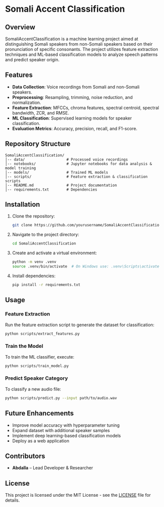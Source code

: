 # Somali Accent Classification

## Overview
SomaliAccentClassification is a machine learning project aimed at distinguishing Somali speakers from non-Somali speakers based on their pronunciation of specific consonants. The project utilizes feature extraction techniques and ML-based classification models to analyze speech patterns and predict speaker origin.

## Features
- **Data Collection**: Voice recordings from Somali and non-Somali speakers.
- **Preprocessing**: Resampling, trimming, noise reduction, and normalization.
- **Feature Extraction**: MFCCs, chroma features, spectral centroid, spectral bandwidth, ZCR, and RMSE.
- **ML Classification**: Supervised learning models for speaker classification.
- **Evaluation Metrics**: Accuracy, precision, recall, and F1-score.

## Repository Structure
```
SomaliAccentClassification/
│-- data/                   # Processed voice recordings
│-- notebooks/              # Jupyter notebooks for data analysis & model training
│-- models/                 # Trained ML models
│-- scripts/                # Feature extraction & classification scripts
│-- README.md               # Project documentation
│-- requirements.txt        # Dependencies
```

## Installation
1. Clone the repository:
   ```bash
   git clone https://github.com/yourusername/SomaliAccentClassification.git
   ```
2. Navigate to the project directory:
   ```bash
   cd SomaliAccentClassification
   ```
3. Create and activate a virtual environment:
   ```bash
   python -m venv .venv
   source .venv/bin/activate  # On Windows use: .venv\Scripts\activate
   ```
4. Install dependencies:
   ```bash
   pip install -r requirements.txt
   ```

## Usage
### Feature Extraction
Run the feature extraction script to generate the dataset for classification:
```bash
python scripts/extract_features.py
```

### Train the Model
To train the ML classifier, execute:
```bash
python scripts/train_model.py
```

### Predict Speaker Category
To classify a new audio file:
```bash
python scripts/predict.py --input path/to/audio.wav
```

## Future Enhancements
- Improve model accuracy with hyperparameter tuning
- Expand dataset with additional speaker samples
- Implement deep learning-based classification models
- Deploy as a web application

## Contributors
- **Abdalla** – Lead Developer & Researcher

## License
This project is licensed under the MIT License - see the [LICENSE](LICENSE) file for details.

